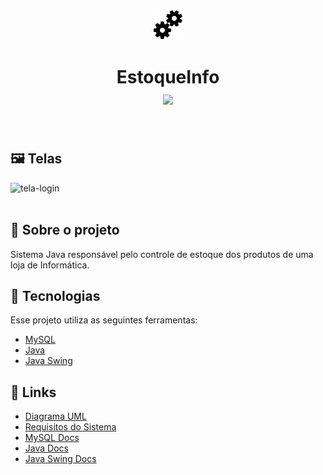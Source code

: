 <p align="center">
  <img src="EstoqueInfo/src/icons/icons8-services-50.png"/>
</p>




<h1 align="center">EstoqueInfo <br/>
 <img src="https://img.shields.io/github/license/lucaspassini/EstoqueInfo?style=flat&logo">
</h1>
<br/>

## 🖼 Telas

![tela-login](https://user-images.githubusercontent.com/47937044/98611659-1a51a680-22d1-11eb-9bb4-af0f7ad5f00d.png)
<br></br>
 


## :pushpin: Sobre o projeto
Sistema Java responsável pelo controle de estoque dos produtos de uma loja de Informática.


## 🚀 Tecnologias

Esse projeto utiliza as seguintes ferramentas:

- [MySQL](https://www.mysql.com/)
- [Java](https://www.java.com/en/)
- [Java Swing](https://www.eclipse.org/windowbuilder/)


## 🔗 Links 

- [Diagrama UML](https://app.lucidchart.com/invitations/accept/7e6ed4c8-8616-476c-89ef-e3aa2263c2e2)
- [Requisitos do Sistema](https://app.lucidchart.com/invitations/accept/f05a816f-ced4-4eb2-8c4c-4093bf8d198b)
- [MySQL Docs](https://dev.mysql.com/doc/)
- [Java Docs](https://docs.oracle.com/en/java/javase/14/)
- [Java Swing Docs](https://www.eclipse.org/documentation/)

